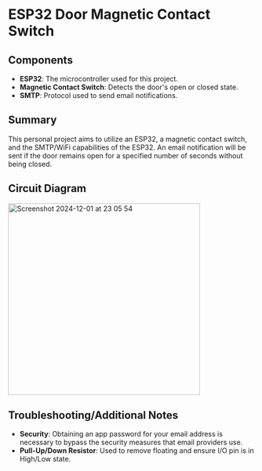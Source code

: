 # ESP32 Door Magnetic Contact Switch

## Components
- **ESP32**: The microcontroller used for this project.
- **Magnetic Contact Switch**: Detects the door's open or closed state.
- **SMTP**: Protocol used to send email notifications.

## Summary
This personal project aims to utilize an ESP32, a magnetic contact switch, and the SMTP/WiFi capabilities of the ESP32. 
An email notification will be sent if the door remains open for a specified number of seconds without being closed.

## Circuit Diagram
<img width="391" alt="Screenshot 2024-12-01 at 23 05 54" src="https://github.com/user-attachments/assets/e8b61ef0-07d2-4b44-8c2c-587fb8ebad1b">


## Troubleshooting/Additional Notes
- **Security**: Obtaining an app password for your email address is necessary to bypass the security measures that email providers use.
- **Pull-Up/Down Resistor**: Used to remove floating and ensure I/O pin is in High/Low state.



